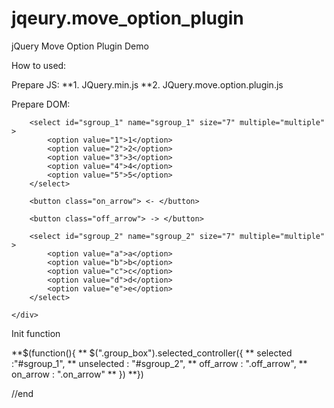 jqeury.move_option_plugin
=========================

jQuery Move Option Plugin Demo

How to used: 

Prepare JS:
**1. JQuery.min.js 
**2. JQuery.move.option.plugin.js 

Prepare DOM:
	<div class="group_box">

		<select id="sgroup_1" name="sgroup_1" size="7" multiple="multiple" >
			<option value="1">1</option>
			<option value="2">2</option>
			<option value="3">3</option>
			<option value="4">4</option>
			<option value="5">5</option>
		</select>

		<button class="on_arrow"> <- </button>

		<button class="off_arrow"> -> </button>

		<select id="sgroup_2" name="sgroup_2" size="7" multiple="multiple" >
			<option value="a">a</option>
			<option value="b">b</option>
			<option value="c">c</option>
			<option value="d">d</option>
			<option value="e">e</option>
		</select>

	</div>

Init function


**$(function(){
**	$(".group_box").selected_controller({
**		selected   :"#sgroup_1",
**		unselected : "#sgroup_2",
**		off_arrow  : ".off_arrow",
**		on_arrow   : ".on_arrow"
**	})
**})



//end

